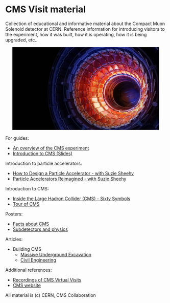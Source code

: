 # CMS Visit material

Collection of educational and informative material about the Compact Muon Solenoid detector at CERN. Reference information for introducing visitors to the experiment, how it was built, how it is operating, how it is being upgraded, etc..

<p align="center">
  <img width="460" src="files/4049856.jpg">
</p>

For guides:
- [An overview of the CMS experiment](https://cds.cern.ch/record/2629323/files/CMSdocumentforGuides.pdf)
- [Introduction to CMS (Slides)](https://indico.cern.ch/event/23313/attachments/388446/540226/CMSfor_CERNguides.pdf)

Introduction to particle accelerators:

- [How to Design a Particle Accelerator - with Suzie Sheehy](https://www.youtube.com/watch?v=V_hirIK9eFs)
- [Particle Accelerators Reimagined - with Suzie Sheehy](https://www.youtube.com/watch?v=jLmciZdh5j4)

Introduction to CMS:

- [Inside the Large Hadron Collider (CMS) - Sixty Symbols](https://www.youtube.com/watch?v=5r6vyZ2bykg)
- [Tour of CMS](https://www.youtube.com/watch?v=S99d9BQmGB0)

Posters:
- [Facts about CMS](https://cms-docdb.cern.ch/cgi-bin/PublicDocDB/RetrieveFile?docid=4030&version=4&filename=CMSFactsheet_EN_Sept2013.pdf)
- [Subdetectors and physics](http://cds.cern.ch/record/2200142/files/SetOfPosters_EN_20112014_web.pdf?version=1)

Articles:

- Building CMS
    - [Massive Underground Excavation](https://cms.cern/detector/massive-underground-excavation)
    - [Civil Engineering](https://cms.cern/index.php/detector/civil-engineering)

Additional references:

- [Recordings of CMS Virtual Visits](https://indico.cern.ch/category/5975/)
- [CMS website](https://cms.cern)

All material is (c) CERN, CMS Collaboration
